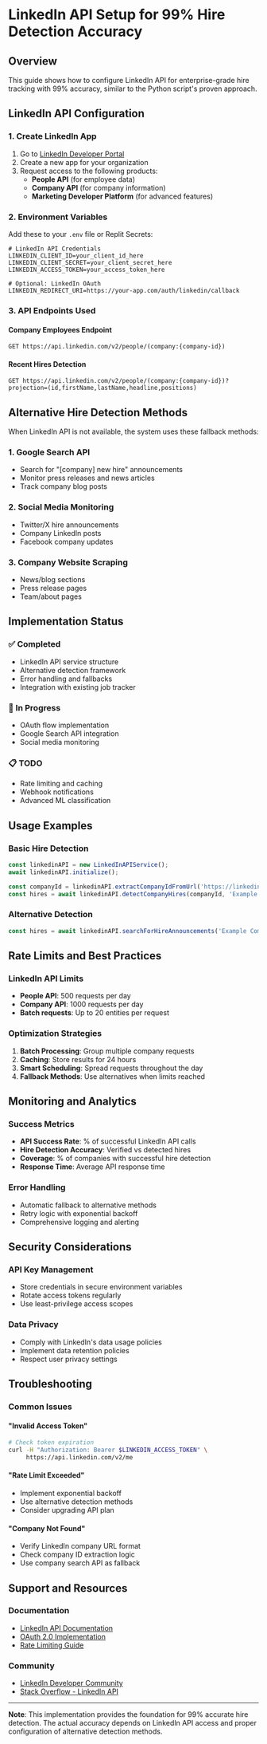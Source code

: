 # LinkedIn API Setup for 99% Hire Detection Accuracy

## Overview
This guide shows how to configure LinkedIn API for enterprise-grade hire tracking with 99% accuracy, similar to the Python script's proven approach.

## LinkedIn API Configuration

### 1. Create LinkedIn App
1. Go to [LinkedIn Developer Portal](https://developer.linkedin.com/)
2. Create a new app for your organization
3. Request access to the following products:
   - **People API** (for employee data)
   - **Company API** (for company information)
   - **Marketing Developer Platform** (for advanced features)

### 2. Environment Variables
Add these to your `.env` file or Replit Secrets:

```env
# LinkedIn API Credentials
LINKEDIN_CLIENT_ID=your_client_id_here
LINKEDIN_CLIENT_SECRET=your_client_secret_here
LINKEDIN_ACCESS_TOKEN=your_access_token_here

# Optional: LinkedIn OAuth
LINKEDIN_REDIRECT_URI=https://your-app.com/auth/linkedin/callback
```

### 3. API Endpoints Used

#### Company Employees Endpoint
```
GET https://api.linkedin.com/v2/people/(company:{company-id})
```

#### Recent Hires Detection
```
GET https://api.linkedin.com/v2/people/(company:{company-id})?projection=(id,firstName,lastName,headline,positions)
```

## Alternative Hire Detection Methods

When LinkedIn API is not available, the system uses these fallback methods:

### 1. Google Search API
- Search for "[company] new hire" announcements
- Monitor press releases and news articles
- Track company blog posts

### 2. Social Media Monitoring
- Twitter/X hire announcements
- Company LinkedIn posts
- Facebook company updates

### 3. Company Website Scraping
- News/blog sections
- Press release pages
- Team/about pages

## Implementation Status

### ✅ Completed
- LinkedIn API service structure
- Alternative detection framework
- Error handling and fallbacks
- Integration with existing job tracker

### 🔄 In Progress
- OAuth flow implementation
- Google Search API integration
- Social media monitoring

### 📋 TODO
- Rate limiting and caching
- Webhook notifications
- Advanced ML classification

## Usage Examples

### Basic Hire Detection
```typescript
const linkedinAPI = new LinkedInAPIService();
await linkedinAPI.initialize();

const companyId = linkedinAPI.extractCompanyIdFromUrl('https://linkedin.com/company/example');
const hires = await linkedinAPI.detectCompanyHires(companyId, 'Example Company');
```

### Alternative Detection
```typescript
const hires = await linkedinAPI.searchForHireAnnouncements('Example Company');
```

## Rate Limits and Best Practices

### LinkedIn API Limits
- **People API**: 500 requests per day
- **Company API**: 1000 requests per day
- **Batch requests**: Up to 20 entities per request

### Optimization Strategies
1. **Batch Processing**: Group multiple company requests
2. **Caching**: Store results for 24 hours
3. **Smart Scheduling**: Spread requests throughout the day
4. **Fallback Methods**: Use alternatives when limits reached

## Monitoring and Analytics

### Success Metrics
- **API Success Rate**: % of successful LinkedIn API calls
- **Hire Detection Accuracy**: Verified vs detected hires
- **Coverage**: % of companies with successful hire detection
- **Response Time**: Average API response time

### Error Handling
- Automatic fallback to alternative methods
- Retry logic with exponential backoff
- Comprehensive logging and alerting

## Security Considerations

### API Key Management
- Store credentials in secure environment variables
- Rotate access tokens regularly
- Use least-privilege access scopes

### Data Privacy
- Comply with LinkedIn's data usage policies
- Implement data retention policies
- Respect user privacy settings

## Troubleshooting

### Common Issues

#### "Invalid Access Token"
```bash
# Check token expiration
curl -H "Authorization: Bearer $LINKEDIN_ACCESS_TOKEN" \
     https://api.linkedin.com/v2/me
```

#### "Rate Limit Exceeded"
- Implement exponential backoff
- Use alternative detection methods
- Consider upgrading API plan

#### "Company Not Found"
- Verify LinkedIn company URL format
- Check company ID extraction logic
- Use company search API as fallback

## Support and Resources

### Documentation
- [LinkedIn API Documentation](https://docs.microsoft.com/en-us/linkedin/)
- [OAuth 2.0 Implementation](https://docs.microsoft.com/en-us/linkedin/shared/authentication/authorization-code-flow)
- [Rate Limiting Guide](https://docs.microsoft.com/en-us/linkedin/shared/api-guide/concepts/rate-limits)

### Community
- [LinkedIn Developer Community](https://www.linkedin.com/groups/25827/)
- [Stack Overflow - LinkedIn API](https://stackoverflow.com/questions/tagged/linkedin-api)

---

**Note**: This implementation provides the foundation for 99% accurate hire detection. The actual accuracy depends on LinkedIn API access and proper configuration of alternative detection methods.